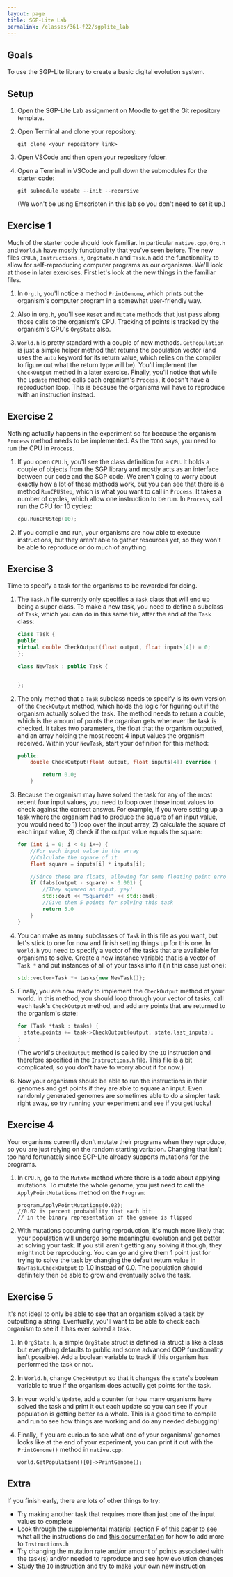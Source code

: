 ```yaml
---
layout: page
title: SGP-Lite Lab
permalink: /classes/361-f22/sgplite_lab
---
```


## Goals
To use the SGP-Lite library to create a basic digital evolution system.

## Setup
1. Open the SGP-Lite Lab assignment on Moodle to get the Git repository template. 

2. Open Terminal and clone your repository:
    ```
    git clone <your repository link>
    ```

3. Open VSCode and then open your repository folder. 

4. Open a Terminal in VSCode and pull down the submodules for the starter code:

    ```
    git submodule update --init --recursive
    ```

    (We won't be using Emscripten in this lab so you don't need to set it up.)

## Exercise 1
Much of the starter code should look familiar. In particular `native.cpp`, `Org.h` and `World.h` have mostly functionality that you've seen before. The new files `CPU.h`, `Instructions.h`, `OrgState.h` and `Task.h` add the functionality to allow for self-reproducing computer programs as our organisms. We'll look at those in later exercises. First let's look at the new things in the familiar files.

1. In `Org.h`, you'll notice a method `PrintGenome`, which prints out the organism's computer program in a somewhat user-friendly way.

2. Also in `Org.h`, you'll see `Reset` and `Mutate` methods that just pass along those calls to the organism's CPU. Tracking of points is tracked by the organism's CPU's `OrgState` also.

3. `World.h` is pretty standard with a couple of new methods. `GetPopulation` is just a simple helper method that returns the population vector (and uses the `auto` keyword for its return value, which relies on the compiler to figure out what the return type will be). You'll implement the `CheckOutput` method in a later exercise. Finally, you'll notice that while the `Update` method calls each organism's `Process`, it doesn't have a reproduction loop. This is because the organisms will have to reproduce with an instruction instead.

## Exercise 2
Nothing actually happens in the experiment so far because the organism `Process` method needs to be implemented.
As the `TODO` says, you need to run the CPU in `Process`.

1. If you open `CPU.h`, you'll see the class definition for a `CPU`. It holds a couple of objects from the SGP library and mostly acts as an interface between our code and the SGP code. We aren't going to worry about exactly how a lot of these methods work, but you can see that there is a method `RunCPUStep`, which is what you want to call in `Process`. It takes a number of cycles, which allow one instruction to be run. In `Process`, call run the CPU for 10 cycles:

    ```cpp
    cpu.RunCPUStep(10);
    ```

2. If you compile and run, your organisms are now able to execute instructions, but they aren't able to gather resources yet, so they won't be able to reproduce or do much of anything.

## Exercise 3
Time to specify a task for the organisms to be rewarded for doing.

1. The `Task.h` file currently only specifies a `Task` class that will end up being a super class. To make a new task, you need to define a subclass of `Task`, which you can do in this same file, after the end of the `Task` class:

    ```cpp
    class Task {
    public:
    virtual double CheckOutput(float output, float inputs[4]) = 0;
    };

    class NewTask : public Task {


    };
    ```

2. The only method that a `Task` subclass needs to specify is its own version of the `CheckOutput` method, which holds the logic for figuring out if the organism actually solved the task. The method needs to return a double, which is the amount of points the organism gets whenever the task is checked. It takes two parameters, the float that the organism outputted, and an array holding the most recent 4 input values the organism received. Within your `NewTask`, start your definition for this method:

    ```cpp
    public:
        double CheckOutput(float output, float inputs[4]) override {

            return 0.0;
        }
    ```

3. Because the organism may have solved the task for any of the most recent four input values, you need to loop over those input values to check against the correct answer. For example, if you were setting up a task where the organism had to produce the square of an input value, you would need to 1) loop over the input array, 2) calculate the square of each input value, 3) check if the output value equals the square:

    ```cpp
    for (int i = 0; i < 4; i++) {
        //For each input value in the array
        //Calculate the square of it
        float square = inputs[i] * inputs[i];

        //Since these are floats, allowing for some floating point error
        if (fabs(output - square) < 0.001) {
            //They squared an input, yey!
            std::cout << "Squared!" << std::endl;
            //Give them 5 points for solving this task
            return 5.0
        }
    }
    ```
4. You can make as many subclasses of `Task` in this file as you want, but let's stick to one for now and finish setting things up for this one. In `World.h` you need to specify a vector of the tasks that are available for organisms to solve. Create a new instance variable that is a vector of `Task *` and put instances of all of your tasks into it (in this case just one):

    ```cpp
    std::vector<Task *> tasks{new NewTask()};
    ```

5. Finally, you are now ready to implement the `CheckOutput` method of your world. In this method, you should loop through your vector of tasks, call each task's `CheckOutput` method, and add any points that are returned to the organism's state:

    ```cpp
    for (Task *task : tasks) {
      state.points += task->CheckOutput(output, state.last_inputs);
    }
    ```

    (The world's `CheckOutput` method is called by the `IO` instruction and therefore specified in the `Instructions.h` file. This file is a bit complicated, so you don't have to worry about it for now.)

6. Now your organisms should be able to run the instructions in their genomes and get points if they are able to square an input. Even randomly generated genomes are sometimes able to do a simpler task right away, so try running your experiment and see if you get lucky!

## Exercise 4
Your organisms currently don't mutate their programs when they reproduce, so you are just relying on the random starting variation. Changing that isn't too hard fortunately since SGP-Lite already supports mutations for the programs.

1. In `CPU.h`, go to the `Mutate` method where there is a todo about applying mutations. To mutate the whole genome, you just need to call the `ApplyPointMutations` method on the `Program`:

    ```
    program.ApplyPointMutations(0.02);
    //0.02 is percent probability that each bit
    // in the binary representation of the genome is flipped
    ```

2. With mutations occurring during reproduction, it's much more likely that your population will undergo some meaningful evolution and get better at solving your task. If you still aren't getting any solving it though, they might not be reproducing. You can go and give them 1 point just for trying to solve the task by changing the default return value in `NewTask.CheckOutput` to 1.0 instead of 0.0. The population should definitely then be able to grow and eventually solve the task.

## Exercise 5
It's not ideal to only be able to see that an organism solved a task by outputting a string. Eventually, you'll want to be able to check each organism to see if it has ever solved a task.

1. In `OrgState.h`, a simple `OrgState` struct is defined (a struct is like a class but everything defaults to public and some advanced OOP functionality isn't possible). Add a boolean variable to track if this organism has performed the task or not.

2. In `World.h`, change `CheckOutput` so that it changes the `state`'s boolean variable to true if the organism does actually get points for the task.

3. In your world's `Update`, add a counter for how many organisms have solved the task and print it out each update so you can see if your population is getting better as a whole. This is a good time to compile and run to see how things are working and do any needed debugging!

4. Finally, if you are curious to see what one of your organisms' genomes looks like at the end of your experiment, you can print it out with the `PrintGenome()` method in `native.cpp`:

    ```
    world.GetPopulation()[0]->PrintGenome();
    ```

## Extra
If you finish early, there are lots of other things to try:
* Try making another task that requires more than just one of the input values to complete
* Look through the supplemental material section F of [this paper](https://mmore500.com/pubs/moreno2021case) to see what all the instructions do and [this documentation](https://signalgp-lite.readthedocs.io/en/latest/api/program_listing_file_include_sgpl_library_prefab_CompleteOpLibrary.hpp.html) for how to add more to `Instructions.h`
* Try changing the mutation rate and/or amount of points associated with the task(s) and/or needed to reproduce and see how evolution changes
* Study the `IO` instruction and try to make your own new instruction


